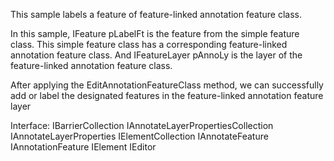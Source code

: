 This sample labels a feature of feature-linked annotation feature class.

In this sample, IFeature pLabelFt is the feature from the simple feature class.
This simple feature class has a corresponding feature-linked annotation feature class. 
And IFeatureLayer pAnnoLy is the layer of the feature-linked annotation feature class.
  
After applying the EditAnnotationFeatureClass method, we can successfully add or label the designated features in the feature-linked annotation feature layer


Interface:
IBarrierCollection
IAnnotateLayerPropertiesCollection
IAnnotateLayerProperties
IElementCollection
IAnnotateFeature
IAnnotationFeature
IElement
IEditor
